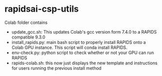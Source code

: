 # rapidsai-csp-utils

Colab folder contains
- update_gcc.sh: This updates Colab's gcc version form 7.4.0 to a RAPIDS compatible 9.3.0
- install_rapids.py: main bash script to properly install RAPIDS onto a Colab GPU instance.  This script will conda install RAPIDS.
- env-check.py: python script to check whether or not your GPU can run RAPIDS
- rapids-colab.sh: this now just displays the new template and instructions for users running the previous install method

